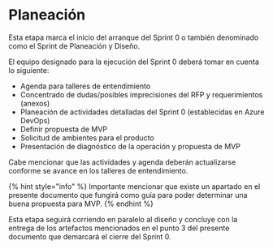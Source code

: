 # Planeación

Esta etapa marca el inicio del arranque del Sprint 0 o también denominado como el Sprint de Planeación y Diseño.

El equipo designado para la ejecución del Sprint 0 deberá tomar en cuenta lo siguiente:

* Agenda para talleres de entendimiento
* Concentrado de dudas/posibles imprecisiones del RFP y requerimientos (anexos)
* Planeación de actividades detalladas del Sprint 0 (establecidas en Azure DevOps)
* Definir propuesta de MVP
* Solicitud de ambientes para el producto
* Presentación de diagnóstico de la operación y propuesta de MVP

Cabe mencionar que las actividades y agenda deberán actualizarse conforme se avance en los talleres de entendimiento.

{% hint style="info" %}
Importante mencionar que existe un apartado en el presente documento que fungirá como guía para poder determinar una buena propuesta para MVP.
{% endhint %}

Esta etapa seguirá corriendo en paralelo al diseño y concluye con la entrega de los artefactos mencionados en el punto 3 del presente documento que demarcará el cierre del Sprint 0. 
